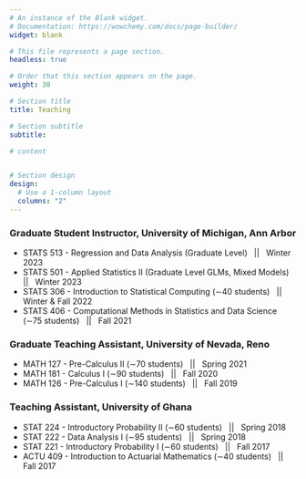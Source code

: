 ```yaml
---
# An instance of the Blank widget.
# Documentation: https://wowchemy.com/docs/page-builder/
widget: blank

# This file represents a page section.
headless: true

# Order that this section appears on the page.
weight: 30

# Section title
title: Teaching

# Section subtitle
subtitle:

# content


# Section design
design:
  # Use a 1-column layout
  columns: "2" 
---
```


### Graduate Student Instructor, University of Michigan, Ann Arbor
- STATS 513 - Regression and Data Analysis (Graduate Level) &nbsp; || &nbsp; Winter 2023
- STATS 501 - Applied Statistics II (Graduate Level GLMs, Mixed Models) &nbsp; || &nbsp; Winter 2023
- STATS 306 - Introduction to Statistical Computing (∼40 students) &nbsp; || &nbsp; Winter & Fall 2022
- STATS 406 - Computational Methods in Statistics and Data Science (∼75 students) &nbsp; || &nbsp; Fall 2021


### Graduate Teaching Assistant, University of Nevada, Reno
- MATH 127 - Pre-Calculus II (∼70 students) &nbsp; || &nbsp; Spring 2021
- MATH 181 - Calculus I (∼90 students) &nbsp; || &nbsp; Fall 2020
- MATH 126 - Pre-Calculus I (∼140 students) &nbsp; || &nbsp; Fall 2019


### Teaching Assistant, University of Ghana
- STAT 224 - Introductory Probability II (∼60 students) &nbsp; || &nbsp; Spring 2018
- STAT 222 - Data Analysis I (∼95 students) &nbsp; || &nbsp; Spring 2018
- STAT 221 - Introductory Probability I (∼60 students) &nbsp; || &nbsp; Fall 2017
- ACTU 409 - Introduction to Actuarial Mathematics (∼40 students) &nbsp; || &nbsp; Fall 2017

